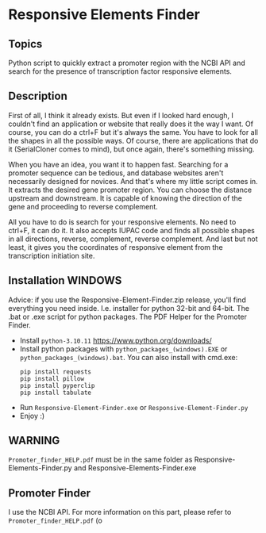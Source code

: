 # Responsive Elements Finder

## Topics
Python script to quickly extract a promoter region with the NCBI API and search for the presence of transcription factor responsive elements.

## Description
First of all, I think it already exists. But even if I looked hard enough, I couldn't find an application or website that really does it the way I want. Of course, you can do a ctrl+F but it's always the same. You have to look for all the shapes in all the possible ways. Of course, there are applications that do it (SerialCloner comes to mind), but once again, there's something missing. 

When you have an idea, you want it to happen fast. Searching for a promoter sequence can be tedious, and database websites aren't necessarily designed for novices. And that's where my little script comes in. It extracts the desired gene promoter region. You can choose the distance upstream and downstream. It is capable of knowing the direction of the gene and proceeding to reverse complement.

All you have to do is search for your responsive elements. No need to ctrl+F, it can do it. It also accepts IUPAC code and finds all possible shapes in all directions, reverse, complement, reverse complement. And last but not least, it gives you the coordinates of responsive element from the transcription initiation site.

## Installation WINDOWS
Advice: if you use the Responsive-Element-Finder.zip release, you'll find everything you need inside. I.e. installer for python 32-bit and 64-bit. The .bat or .exe script for  python packages. The PDF Helper for the Promoter Finder.

- Install ``python-3.10.11`` https://www.python.org/downloads/
- Install python packages with ``python_packages_(windows).EXE`` or ``python_packages_(windows).bat``. You can also install with cmd.exe:
    ```shell
    pip install requests
    pip install pillow
    pip install pyperclip
    pip install tabulate
    ```
- Run ``Responsive-Element-Finder.exe`` or ``Responsive-Element-Finder.py``
- Enjoy :)

## WARNING

``Promoter_finder_HELP.pdf`` must be in the same folder as Responsive-Elements-Finder.py and Responsive-Elements-Finder.exe

## Promoter Finder

I use the NCBI API. For more information on this part, please refer to ``Promoter_finder_HELP.pdf`` (o

